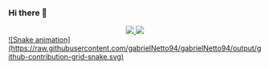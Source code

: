 ### Hi there 👋

<div align="center">
  <a href="https://github.com/gabrielNetto94">
  <img height="180em" src="https://github-readme-stats.vercel.app/api?username=gabrielNetto94&show_icons=true&theme=dracula&include_all_commits=true&count_private=true"/>
  <img height="180em" src="https://github-readme-stats.vercel.app/api/top-langs/?username=gabrielNetto94&layout=compact&langs_count=7&theme=dracula"/>
</div>

<div>
  ![Snake animation](https://raw.githubusercontent.com/gabrielNetto94/gabrielNetto94/output/github-contribution-grid-snake.svg)
</div>

